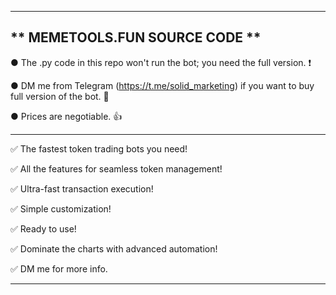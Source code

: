 
---------------------------------------------------------------------------------------------------------------
** MEMETOOLS.FUN SOURCE CODE **
---------------------------------------------------------------------------------------------------------------

● The .py code in this repo won't run the bot; you need the full version. ❗

● DM me from Telegram (https://t.me/solid_marketing) if you want to buy full version of the bot. 💬

● Prices are negotiable. 👍

---------------------------------------------------------------------------------------------------------------

✅ The fastest token trading bots you need!         

✅ All the features for seamless token management!

✅ Ultra-fast transaction execution!

✅ Simple customization!

✅ Ready to use!

✅ Dominate the charts with advanced automation!

✅ DM me for more info.

---------------------------------------------------------------------------------------------------------------

